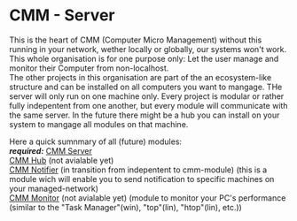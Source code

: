 # CMM - Server
This is the heart of CMM (Computer Micro Management) without this running in your network, wether locally or globally, our systems won't work. This whole organisation is for one purpose only: Let the user manage and monitor their Computer from non-localhost. <br>
The other projects in this organisation are part of the an ecosystem-like structure and can be installed on all computers you want to mangage. THe server will only run on one machine only. Every project is modular or rather fully indepentent from one another, but every module will communicate with the same server. In the future there might be a hub you can install on your system to mangage all modules on that machine.

Here a quick sumnmary of all (future) modules:<br>
**_required:_** [CMM Server](https://github.com/computer-micro-mangangement/cmm_server)<br>
[CMM Hub](https://github.com/computer-micro-mangangement/cmm_hub) (not avialable yet)<br>
[CMM Notifier](https://github.com/computer-micro-mangangement/cmm_notifier) (in transition from indepentent to cmm-module) (this is a module wich will enable you to send notification to specific machines on your managed-network)<br>
[CMM Monitor](https://github.com/computer-micro-mangangement/cmm_monitor) (not avialable yet) (module to monitor your PC's performance (similar to the "Task Manager"(win), "top"(lin), "htop"(lin), etc.))<br>

